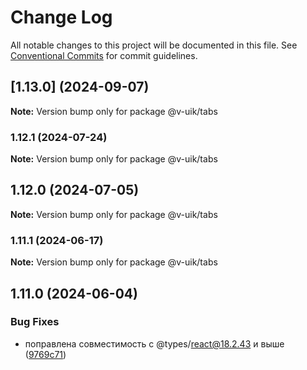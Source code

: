 # Change Log

All notable changes to this project will be documented in this file.
See [Conventional Commits](https://conventionalcommits.org) for commit guidelines.

## [1.13.0] (2024-09-07)

**Note:** Version bump only for package @v-uik/tabs





### 1.12.1 (2024-07-24)

**Note:** Version bump only for package @v-uik/tabs





## 1.12.0 (2024-07-05)

**Note:** Version bump only for package @v-uik/tabs





### 1.11.1 (2024-06-17)

**Note:** Version bump only for package @v-uik/tabs





## 1.11.0 (2024-06-04)


### Bug Fixes

* поправлена совместимость с @types/react@18.2.43 и выше ([9769c71](#))
